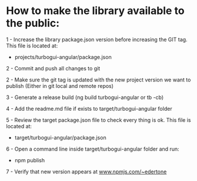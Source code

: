 # How to make the library available to the public:
  
1 - Increase the library package.json version before increasing the GIT tag. This file is located at:

- projects/turbogui-angular/package.json

2 - Commit and push all changes to git

2 - Make sure the git tag is updated with the new project version we want to publish
    (Either in git local and remote repos)
    
3 - Generate a release build (ng build turbogui-angular or tb -cb)

4 - Add the readme.md file if exists to target/turbogui-angular folder

5 - Review the target package.json file to check every thing is ok. This file is located at:

- target/turbogui-angular/package.json

6 - Open a command line inside target/turbogui-angular folder and run:

- npm publish

7 - Verify that new version appears at www.npmjs.com/~edertone